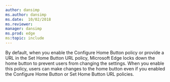 ```yaml
---
author: dansimp
ms.author: dansimp
ms.date:  10/02/2018
ms.reviewer: 
manager: dansimp
ms.prod: edge
ms:topic: include
---
```


By default, when you enable the Configure Home Button policy or provide a URL in the Set Home Button URL policy, Microsoft Edge locks down the home button to prevent users from changing the settings.  When you enable this policy, users can make changes to the home button even if you enabled the Configure Home Button or Set Home Button URL policies. 
